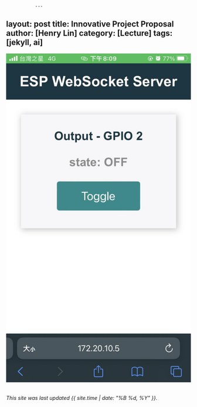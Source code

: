                ---
layout: post
title: Innovative Project Proposal
author: [Henry Lin]
category: [Lecture]
tags: [jekyll, ai]
---

![](https://raw.githubusercontent.com/Henry911222/MCU-project/main/images/343922685_1382662665904531_1255439180559653735_n.jpg)
<br>
<br>

*This site was last updated {{ site.time | date: "%B %d, %Y" }}.*


